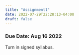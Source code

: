 ```yaml
---
title: "Assignment1"
date: 2022-07-29T22:28:13-04:00
draft: false
---
```


### Due Date: Aug 16 2022

Turn in signed syllabus.


